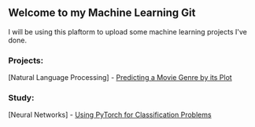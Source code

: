 ## Welcome to my Machine Learning Git

I will be using this plaftorm to upload some machine learning projects I've done.

### Projects:
[Natural Language Processing] - [Predicting a Movie Genre by its Plot](https://github.com/guilhermejpDIA/machine-learning/blob/master/projects/natural_language_processing/MovieGenre.ipynb)


### Study:
[Neural Networks] - [Using PyTorch for Classification Problems](https://github.com/guilhermejpDIA/machine-learning/blob/master/study/neural_networks/pytorch_classification.ipynb)

